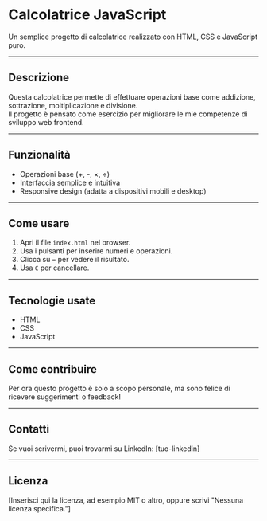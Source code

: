 # Calcolatrice JavaScript

Un semplice progetto di calcolatrice realizzato con HTML, CSS e JavaScript puro.

---

## Descrizione

Questa calcolatrice permette di effettuare operazioni base come addizione, sottrazione, moltiplicazione e divisione.  
Il progetto è pensato come esercizio per migliorare le mie competenze di sviluppo web frontend.

---

## Funzionalità

- Operazioni base (+, -, ×, ÷)
- Interfaccia semplice e intuitiva
- Responsive design (adatta a dispositivi mobili e desktop)

---

## Come usare

1. Apri il file `index.html` nel browser.
2. Usa i pulsanti per inserire numeri e operazioni.
3. Clicca su `=` per vedere il risultato.
4. Usa `C` per cancellare.

---

## Tecnologie usate

- HTML
- CSS
- JavaScript

---

## Come contribuire

Per ora questo progetto è solo a scopo personale, ma sono felice di ricevere suggerimenti o feedback!

---

## Contatti

Se vuoi scrivermi, puoi trovarmi su LinkedIn: [tuo-linkedin]

---

## Licenza

[Inserisci qui la licenza, ad esempio MIT o altro, oppure scrivi "Nessuna licenza specifica."]
